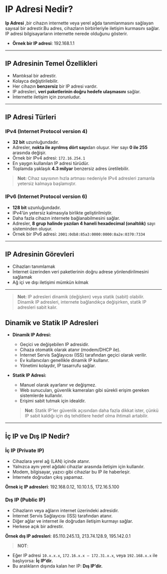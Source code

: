 # IP Adresi Nedir?

**Ip Adresi** ,bir cihazın internette veya yerel ağda tanımlanmasını sağlayan sayısal bir adrestir.Bu adres, cihazların birbirleriyle iletişim kurmasını sağlar. 
IP adresi bilgisayarların internette nerede olduğunu gösterir.
- **Örnek bir IP adresi**: 192.168.1.1
---

## IP Adresinin Temel Özellikleri

- Mantıksal bir adrestir.
- Kolayca değiştirilebilir.
- Her cihazın  **benzersiz** bir IP adresi vardır.
- IP adresleri, **veri paketlerinin doğru hedefe ulaşmasını** sağlar.
- İnternette iletişim için zorunludur.

---

## IP Adresi Türleri


### IPv4 (Internet Protocol version 4)

- **32 bit** uzunluğundadır.  
- Adresler, **nokta ile ayrılmış dört sayı**dan oluşur. Her sayı **0 ile 255** arasında değişir.  
- Örnek bir IPv4 adresi: `172.16.254.1`  
- En yaygın kullanılan IP adresi türüdür.  
- Toplamda yaklaşık **4.3 milyar** benzersiz adres üretilebilir.

> **Not:** Cihaz sayısının hızla artması nedeniyle IPv4 adresleri zamanla yetersiz kalmaya başlamıştır.

### IPv6 (Internet Protocol version 6)

- **128 bit** uzunluğundadır.  
- IPv4’ün yetersiz kalmasıyla birlikte geliştirilmiştir.  
- Daha fazla cihazın internete bağlanabilmesini sağlar.  
- Adresler, **8 grup halinde yazılan 4 haneli hexadecimal (onaltılık)** sayı sisteminden oluşur.  
- Örnek bir IPv6 adresi: `2001:0db8:85a3:0000:0000:8a2e:0370:7334`  

---

## IP Adresinin Görevleri

- Cihazları tanımlamak  
- İnternet üzerinden veri paketlerinin doğru adrese yönlendirilmesini sağlamak  
- Ağ içi ve dışı iletişimi mümkün kılmak  

---

> **Not:** IP adresleri dinamik (değişken) veya statik (sabit) olabilir. Dinamik IP adresleri, internete bağlandıkça değişirken, statik IP adresleri sabit kalır.

## Dinamik ve Statik IP Adresleri

- **Dinamik IP Adresi:**  
  - Geçici ve değişebilen IP adresidir.
  - Cihaza otomatik olarak atanır (modem/DHCP ile).  
  - İnternet Servis Sağlayıcısı (ISS) tarafından geçici olarak verilir.  
  - Ev kullanıcıları genellikle dinamik IP kullanır.
  - Yönetimi kolaydır, IP tasarrufu sağlar.

- **Statik IP Adresi:**  
  - Manuel olarak ayarlanır ve değişmez.  
  - Web sunucuları, güvenlik kameraları gibi sürekli erişim gereken sistemlerde kullanılır.  
  - Erişimi sabit tutmak için idealdir.
    
 
  > **Not**: Statik IP'ler güvenlik açısından daha fazla dikkat ister, çünkü IP sabit kaldığı için dış tehditlere hedef olma ihtimali artabilir.

---
 
 ## İç IP ve Dış IP Nedir?

###  İç IP (Private IP)
- Cihazlara yerel ağ (LAN) içinde atanır.  
- Yalnızca aynı yerel ağdaki cihazlar arasında iletişim için kullanılır.  
- Modem, bilgisayar, yazıcı gibi cihazlar bu IP ile haberleşir.  
- İnternete doğrudan çıkış yapamaz.

**Örnek iç IP adresleri**: 192.168.0.12, 10.10.1.5, 172.16.5.100

###  Dış IP (Public IP)
- Cihazların veya ağların internet üzerindeki adresidir.  
- İnternet Servis Sağlayıcısı (ISS) tarafından atanır.  
- Diğer ağlar ve internet ile doğrudan iletişim kurmayı sağlar.  
- Herkese açık bir adrestir.

**Örnek dış IP adresleri**: 85.110.245.13, 213.74.128.9, 195.142.0.1

> **NOT**:
- Eğer IP adresi `10.x.x.x`, `172.16.x.x – 172.31.x.x`, veya `192.168.x.x` ile başlıyorsa: **İç IP’dir.**
- Bu aralıkların dışında kalan her IP: **Dış IP’dir.**







